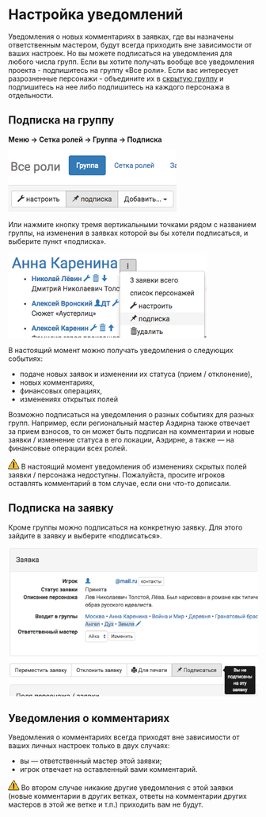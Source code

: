 # Настройка уведомлений

Уведомления о новых комментариях в заявках, где вы назначены ответственным мастером, будут всегда приходить вне зависимости от ваших настроек. Но вы можете подписаться на уведомления для любого числа групп. 
Если вы хотите получать вообще все уведомления проекта - подпишитесь на группу «Все роли».
Если вас интересует разрозненные персонажи - объедините их в [скрытую группу](#) и подпишитесь на нее либо подпишитесь на каждого персонажа в отдельности.

## Подписка на группу

**Меню → Сетка ролей → Группа → Подписка**

![Настройка уведомлений](group-notification.png)

Или нажмите кнопку тремя вертикальными точками рядом с названием группы, на изменения в заявках которой вы бы хотели подписаться, и выберите пункт «подписка».

![Настройка уведомлений](group-notification2.png)

В настоящий момент можно получать уведомления о следующих событиях:
* подаче новых заявок и изменении их статуса (прием / отклонение),
* новых комментариях,
* финансовых операциях,
* изменениях открытых полей

Возможно подписаться на уведомления о разных событиях для разных групп. Например, если региональный мастер Аэдирна также отвечает за прием взносов, то он может быть подписан на комментарии и новые заявки / изменение статуса в его локации, Аэдирне, а также — на финансовые операции всех ролей.  

![Настройка уведомлений](attention.png) В настоящий момент уведомления об изменениях скрытых полей заявки / персонажа недоступны. Пожалуйста, просите игроков оставлять комментарий в том случае, если они что-то дописали.

## Подписка на заявку

Кроме группы можно подписаться на конкретную заявку. 
Для этого зайдите в заявку и выберите «подписаться». 

![Подписка на заявку](notification-claim.png)

## Уведомления о комментариях

Уведомления о комментариях всегда приходят вне зависимости от ваших личных настроек только в двух случаях:
* вы — ответственный мастер этой заявки;
* игрок отвечает на оставленный вами комментарий.

![Настройка уведомлений](attention.png) Во втором случае никакие другие уведомления с этой заявки (новые комментарии в других ветках, ответы на комментарии других мастеров в этой же ветке и т.п.) приходить вам не будут.
